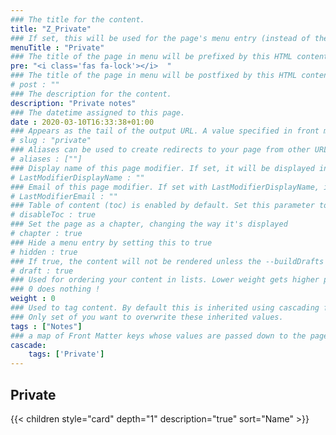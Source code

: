 ```yaml
---
### The title for the content.
title: "Z_Private"
### If set, this will be used for the page's menu entry (instead of the `title` attribute)
menuTitle : "Private"
### The title of the page in menu will be prefixed by this HTML content
pre: "<i class='fas fa-lock'></i>  "
### The title of the page in menu will be postfixed by this HTML content
# post : ""
### The description for the content.
description: "Private notes"
### The datetime assigned to this page.
date : 2020-03-10T16:33:38+01:00
### Appears as the tail of the output URL. A value specified in front matter will override the segment of the URL based on the filename.
# slug : "private"
### Aliases can be used to create redirects to your page from other URLs.
# aliases : [""]
### Display name of this page modifier. If set, it will be displayed in the footer.
# LastModifierDisplayName : ""
### Email of this page modifier. If set with LastModifierDisplayName, it will be displayed in the footer
# LastModifierEmail : ""
### Table of content (toc) is enabled by default. Set this parameter to true to disable it.
# disableToc : true
### Set the page as a chapter, changing the way it's displayed
# chapter : true
### Hide a menu entry by setting this to true
# hidden : true
### If true, the content will not be rendered unless the --buildDrafts flag is passed to the hugo command.
# draft : true
### Used for ordering your content in lists. Lower weight gets higher precedence. So content with lower weight will come first.
### 0 does nothing !
weight : 0
### Used to tag content. By default this is inherited using cascading from _index.md files
### Only set of you want to overwrite these inherited values.
tags : ["Notes"]
### a map of Front Matter keys whose values are passed down to the page’s descendants unless overwritten by self or a closer ancestor’s cascade. 
cascade:
    tags: ['Private']
---
```


## Private

{{< children style="card" depth="1" description="true" sort="Name" >}}
